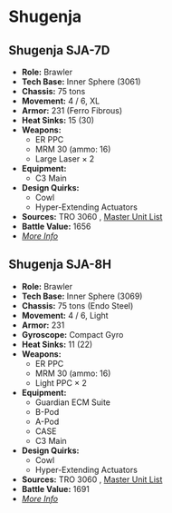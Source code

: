 # Shugenja 

## Shugenja SJA-7D 

- **Role:** Brawler 
- **Tech Base:** Inner Sphere (3061) 
- **Chassis:** 75 tons 
- **Movement:** 4 / 6, XL 
- **Armor:** 231 (Ferro Fibrous) 
- **Heat Sinks:** 15 (30) 
- **Weapons:** 
  - ER PPC 
  - MRM 30 (ammo: 16) 
  - Large Laser × 2 
- **Equipment:** 
  - C3 Main 
- **Design Quirks:** 
  - Cowl 
  - Hyper-Extending Actuators 
- **Sources:** TRO 3060 , [Master Unit List](http://masterunitlist.info/Unit/Details/2942/shugenja-sja-7d) 
- **Battle Value:** 1656 
- [*More Info*](shugenja/shugenja_sja-7d.md) 

## Shugenja SJA-8H 

- **Role:** Brawler 
- **Tech Base:** Inner Sphere (3069) 
- **Chassis:** 75 tons (Endo Steel) 
- **Movement:** 4 / 6, Light 
- **Armor:** 231 
- **Gyroscope:** Compact Gyro 
- **Heat Sinks:** 11 (22) 
- **Weapons:** 
  - ER PPC 
  - MRM 30 (ammo: 16) 
  - Light PPC × 2 
- **Equipment:** 
  - Guardian ECM Suite 
  - B-Pod 
  - A-Pod 
  - CASE 
  - C3 Main 
- **Design Quirks:** 
  - Cowl 
  - Hyper-Extending Actuators 
- **Sources:** TRO 3060 , [Master Unit List](http://masterunitlist.info/Unit/Details/2943/shugenja-sja-8h) 
- **Battle Value:** 1691 
- [*More Info*](shugenja/shugenja_sja-8h.md) 

